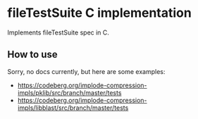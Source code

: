 fileTestSuite C implementation
===============================

Implements fileTestSuite spec in C.

How to use
----------

Sorry, no docs currently, but here are some examples:
* https://codeberg.org/implode-compression-impls/pklib/src/branch/master/tests
* https://codeberg.org/implode-compression-impls/libblast/src/branch/master/tests
